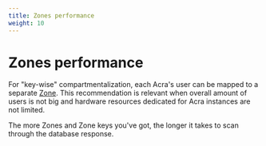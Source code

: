 ```yaml
---
title: Zones performance
weight: 10
---
```


# Zones performance

For "key-wise" compartmentalization, each Acra's user can be mapped to a separate [Zone](/acra/security-controls/zones/). This recommendation is relevant when overall amount of users is not big and hardware resources dedicated for Acra instances are not limited.

The more Zones and Zone keys you've got, the longer it takes to scan through the database response.
